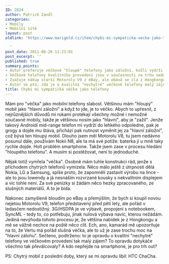 ```yaml
---
ID: 2824
author: Patrick Zandl
categories:
- Mobily
- Mobilní sítě
layout: post
oldlink: 'https://www.marigold.cz/item/chybi-mi-sympaticka-vecka-jako-telefony

  '
post_date: 2011-06-26 11:23:01
post_excerpt: ''
published: true
summary_points:
- Autor preferuje véčkové "hloupé" telefony jako záložní, kvůli výdrži baterie.
- Véčkové telefony kvalitního provedení jsou v současnosti na trhu nedostatkové zboží.
- Zvažuje nákup starší Motoroly V9 z eBay, ale obává se cla z Hongkongu.
- Autor se ptá, zda je o kvalitní "nechytré" véčkové telefony malý zájem.
title: Chybí mi sympatická véčka jako telefony
---
```


Mám pro "véčka" jako mobilní telefony slabost. Většinou mám "hloupý" mobil jako "hlavní záložní" a když to jde, je to véčko. Abych to upřesnil, z nejrůznějších důvodů mi rukami protékají všechny možné i nemožné současné mobily, takže je většinou nosím jako "hlavní", aby je "zažil". Jenže takový Androidí mid-range telefon mi vydrží do lehkého odpoledne, pak je grogy a dojde mu štáva, přichází pak nutnost vyměnit jej za "hlavní záložní", což bývá ten hloupý mobil. Dlouho jsem měl Motorolu V8, tu jsem nedávno posunul dále, používám Nokii N8, ale ta má své potíže: baterka jí u mně taky rychle dojde. Holt problém smartphone. Takže jsem zase v procesu hledání "hloupého telefonu". A musím si postěžovat, není to jednoduché. 

Nějak totiž vymřela "véčka". Osobně mám tuhle konstrukci rád, jenže s příchodem chytrých telefonů vymizela. Něco málo ještě z útrpnosti dělá Nokia, LG a Samsung, spíše proto, že zapomněli zastavit výrobu na lince - ale to jsou lowendy a já nesnáším rozvrzané kousky s nekvalitním displejem a víc tohle není. Za své penízky si žádám něco hezky zpracovaného, ze slušných materiálů. A to je bída. 

Nakonec zamyšleně bloudím po eBay a přemýšlím, že bych si koupil novou nejetou Motorolu V9, telefon představený před pěti lety, ale pořád v ledasčem nedostižný. 3G/HSDPA je ve výbavě, propojení s notebookem, SyncML - tedy to, co potřebuju, jinak nulová výbava navíc, kterou nežádám. Jediná nevýhoda tohoto procesu je, že většina nabídek je z Hongkongu a mě se vážně nechce na poště něco clít. Ech, ano, kamarád mě upozorňuje na to, že Vertu má pořád slušná véčka, ale to už je zase trochu moc na "hlavní zálohu".
Sečteno, podtrženo: to je opravdu o kvalitní "nechytré" telefony ve véčkovém provedení tak malý zájem? To opravdu dotykáče všechno tak převálcovaly? A kdo nepřejde na smartphone, je pro trh out?

PS: Chytrý mobil z poslední doby, který se mi opravdu líbil: HTC ChaCha.